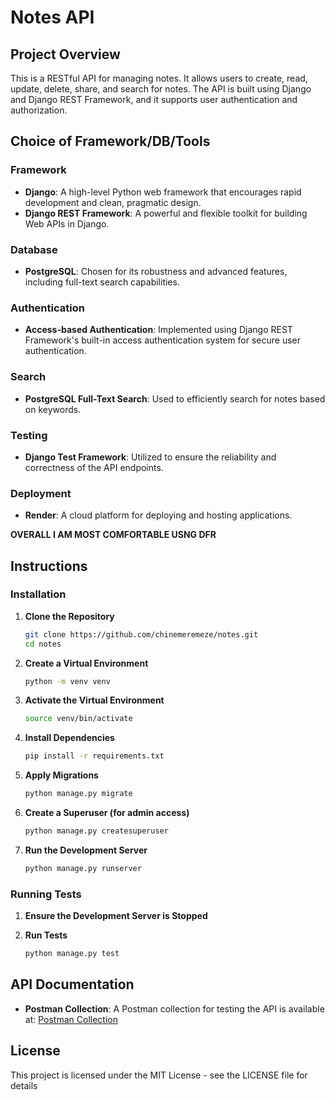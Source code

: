 # Notes API

## Project Overview

This is a RESTful API for managing notes. It allows users to create, read, update, delete, share, and search for notes. The API is built using Django and Django REST Framework, and it supports user authentication and authorization.

## Choice of Framework/DB/Tools

### Framework

- **Django**: A high-level Python web framework that encourages rapid development and clean, pragmatic design.
- **Django REST Framework**: A powerful and flexible toolkit for building Web APIs in Django.

### Database

- **PostgreSQL**: Chosen for its robustness and advanced features, including full-text search capabilities.

### Authentication

- **Access-based Authentication**: Implemented using Django REST Framework's built-in access authentication system for secure user authentication.

### Search

- **PostgreSQL Full-Text Search**: Used to efficiently search for notes based on keywords.

### Testing

- **Django Test Framework**: Utilized to ensure the reliability and correctness of the API endpoints.

### Deployment

- **Render**: A cloud platform for deploying and hosting applications.

<strong>OVERALL I AM MOST COMFORTABLE USNG DFR</strong>

## Instructions

### Installation

1. **Clone the Repository**

   ```bash
   git clone https://github.com/chinemeremeze/notes.git
   cd notes
   ```

2. **Create a Virtual Environment**

   ```bash
   python -m venv venv
   ```

3. **Activate the Virtual Environment**

   ```bash
   source venv/bin/activate
   ```

4. **Install Dependencies**

   ```bash
   pip install -r requirements.txt
   ```

5. **Apply Migrations**

   ```bash
   python manage.py migrate
   ```

6. **Create a Superuser (for admin access)**

   ```bash
   python manage.py createsuperuser
   ```

7. **Run the Development Server**
   ```bash
   python manage.py runserver
   ```

### Running Tests

1. **Ensure the Development Server is Stopped**

2. **Run Tests**
   ```bash
   python manage.py test
   ```

## API Documentation

- **Postman Collection**: A Postman collection for testing the API is available at: [Postman Collection](https://www.postman.com/ezeakudoluchinemerem/workspace/david-workspace/collection/12835302-3c2a019f-3cfa-438b-b934-b4ac9177ad40)

## License

This project is licensed under the MIT License - see the LICENSE file for details
